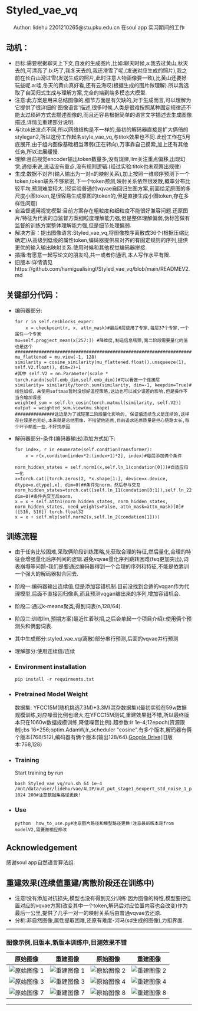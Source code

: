 # Styled_vae_vq
<div align="center">
Author: lidehu 2201210265@stu.pku.edu.cn
    在soul app 实习期间的工作
</div>

## 动机： 
- 目标:需要根据聊天上下文,自发的生成图片,比如:聊天时候,a:我去过黄山,秋天去的,可漂亮了.b:巧了,我冬天去的,我还滑雪了呢,(发送对应生成的照片),我之前在长白山滑过雪(发送生成的照片,此时注意人物画像要一致),比黄山还要好玩些呢.a:哇,冬天的黄山真好看,还有云海哎(根据生成的图片做理解).所以我选取了自回归式生成与理解方案,完全的端到端多模态大模型.
- 注意:此方案是用来总结图像的,细节方面是有欠缺的,对于生成而言,可以理解为它提供了很详细的'图像语言'描述,很多时候,人类是很难按照某种固定规律还不能太过琐碎方式去描述图像的,而且还容易根据简单的语言文字描述去生成图像描述,详情见重建部分说明.
- 与titok出发点不同,所以网络结构是不一样的,最初的解码器直接是扩大俩倍的stylegan2,所以这份工作起名style_vae_vq,与titok效果也不同.此份工作在5月底展开,由于组内图像基础相当薄弱(正在转向),万事靠自己摸索,加上还有其他任务,所以进展缓慢.
- 理解:目前视觉encoder输出token数量多,没有规律,llm关注重点偏移,出现幻觉;通俗来说,说话没有重点,没有规则逻辑.(经过实验:titok也未观察出规律)
- 生成:数据不对齐(输入输出为一对n的映射关系),加上按照一维顺序预测下一个token,token联系不够紧密,下一个token预测,映射关系依然很发散,概率分布比较平均,预测难度较大.(经实验普通的vqvae自回归生图方案,前面给足原图的多尺度小图token,是很容易生成原图的token的,但是直接生成小图token,存在多样性问题)
- 自监督通用视觉模型:目前方案存在粗粒度和细粒度不能很好兼容问题.还原图片/特征为代表的自监督方案细粒度理解能力强,但是整体理解偏弱,伪标签做有监督的训练方案整体理解能力强,但是细节处理偏弱.
- 解决方案：提出图像语言:Styled_vae_vq,将图像按序离散成36个(根据压缩比确定)从高级到低级的属性token,编码器提供易对齐的有固定规则的序列,提供更优的输入输出映射关系.使用时候和其他视觉编码器拼接.
- 插播:有愿意一起写论文的朋友吗,共一或者你通讯,本人写作水平有限. 
- 旧版本:详情请见https://github.com/hamigualisingl/Styled_vae_vq/blob/main/READMEV2.md

## 关键部分代码：
- 编码器部分:
    ```
    for r in self.resblocks_exper:
        x = checkpoint(r, x, attn_mask)#最后6层使用了专家,每层37个专家,一个属性一个专家
    mu=self.progject_mean(x[257:]) #降维度,制造信息瓶颈,第二阶段需要量化的值也是这个
    ################################################################################
    mu_flattened = mu.view(-1, 128)
    similarity = cosine_similarity(mu_flattened.float().unsqueeze(1), self.V2.float(), dim=2)+1
    #其中 self.V2 = nn.Parameter(scale * torch.randn(self.emb_dim,self.emb_dim))#可以看做一个连接层
    similarity= similarity/torch.sum(similarity, dim=-1, keepdim=True)#线性加权，未使用softmax暂时没想好温控策略,这边也可以减少误差的影响,但是操作不当会增加误差
    weighted_sum = self.ln_cosin(torch.matmul(similarity, self.V2))
    output = weighted_sum.view(mu.shape)
    ###############这边是为了减轻第二阶段量化影响的, 保证值连续含义是连续的,这样存在误差也无妨,本来就是总结图像，不指望他还原,目前追求还原质量是担心链路太长,每个环节都差一些,不好找原因
    ```
- 解码器部分-条件(编码器输出)添加方式如下:
    ```
    for index, r in enumerate(self.condtionTransformer):
        x = r(x,conditon[index*2:(index+1)*2], index)#每层添加俩个条件
    ```
    ```
    norm_hidden_states = self.norm1(x,self.ln_1(condation[0]))#自适应归一化
    x=torch.cat([torch.zeros(2, *x.shape[1:], device=x.device, dtype=x.dtype),x], dim=0)##条件先norm，然后参与交互
    norm_hidden_states=torch.cat([self.ln_11(condation[0:1]),self.ln_22(condation[1:2]),norm_hidden_states], dim=0)#条件先交互后norm，
    x = x + self.attn1(norm_hidden_states, norm_hidden_states, norm_hidden_states, need_weights=False, attn_mask=attn_mask)[0]#([516, 516]) torch.float32
    x = x + self.mlp(self.norm2(x,self.ln_2(condation[1])))
    ```

## 训练流程
- 由于任务比较困难,采取俩阶段训练策略,先获取合理的特征,然后量化,合理的特征会增强量化后序列间的逻辑.避免vqvae量化序列跳转困难(fsq更加突出),词表崩塌等问题-我们是要通过编码器得到一个合理的序列和特征,不能是依靠训一个强大的解码器拟合回去.
- 阶段一:编码器输出连续值,但是添加容错机制.目前没找到合适的vqgan作为代理模型,后面不直接回归像素,而且预测vqgan编出来的序列,增加容错机会.
- 阶段二:通过k-means聚类,得到词表(n,128/64).
- 阶段三:训练llm,预期方案(最近忙着秋招,之后会单起一个项目介绍):使用俩个预测头和俩套词表.
- 其中生成部分:styled_vae_vq(离散)部分串行预测,后面的vqvae并行预测
- 理解部分:使用连续值/连续
- ### Environment installation

    ```
    pip install -r requirments.txt
    ```


- ### Pretrained Model Weight

    数据集: YFCC15M(随机挑选7.3M)+3.3M(混杂数据集)(最初实验在59w数据规模训练,对应噪音比例也增大,在YFCC15M测试,重建效果挺不错,所以最终版本只在1060w数据规模训练,降低噪音比例).超参数:lr 1e-4;12epoch(资源限制);bs 16*256;optim.AdamW,lr_scheduler "cosine".有多个版本,解码器有俩个版本(768/512),编码器有俩个版本(输出128/64).[Google Drive](https://drive.google.com/file/d/1IO_RgGXrjLhUlhmRHwCmeIoNVH6jMGab/view?usp=sharing)(旧版本:768,128)

- ### Training

    Start training by run
    ```
    bash Styled_vae_vq/run.sh 64 1e-4 /mnt/data/user/lidehu/vae/ALIP/out_put_stage1_6expert_std_noise_1_pect_1  1024 200#注意数据集路径更换!
    ```

- ### Use

  

    ```
    python  how_to_use.py#注意图片路径和模型路径更换!注意最新版本是from modelV2,需要做相应修改
    ```
   



## Acknowledgement

感谢soul app自然语言算法组.

## 重建效果(连续值重建/离散阶段还在训练中) 
- 注意!没有添加对抗损失,模型也没有得到充分训练.因为图像的特性,模型要把位置对应的vqvae方案(改变其中一个token,解码后对应位置内容也会改变)作为最后一公里,提供了几乎一对一的映射关系后由普通vqvae去还原.
- 分析:非自然图像,属性提取困难,还原有难度-河马(sd生成的图像),力扣界面.
---

### 图像示例,旧版本,新版本训练中,目测效果不错

| 原始图像 | 重建图像 | 原始图像 | 重建图像 |
| --- | --- | --- | --- |
| ![原始图像 1](https://github.com/user-attachments/assets/ef0ac4fc-7e4a-4c76-b05b-fb0988a67621) | ![重建图像 1](https://github.com/user-attachments/assets/e0f874aa-ae3d-4bb4-820f-02464f2b0572) | ![原始图像 2](https://github.com/user-attachments/assets/7d4954b5-56ae-4376-8b43-af5f9bdb8bf0) | ![重建图像 2](https://github.com/user-attachments/assets/a9667b03-98f7-451d-ba93-873d129dc7d6) |
| ![原始图像 3](https://github.com/user-attachments/assets/a84b7f6a-98ae-4e1b-a9da-693ad89cfa9c) | ![重建图像 3](https://github.com/user-attachments/assets/e93b503d-57e6-484a-a156-2ac2172e7d58) | ![原始图像 4](https://github.com/user-attachments/assets/f299a918-2f28-4a4e-a9ea-ee5ae8e2f6ad) | ![重建图像 4](https://github.com/user-attachments/assets/588f07f5-448a-4a6c-a56b-05f11fded407)|| ![原始图像 5](https://github.com/user-attachments/assets/dba588a9-59ec-4874-9bea-2b0f86b8fbbb) | ![重建图像 5](https://github.com/user-attachments/assets/cfe7b6df-81e4-470a-9726-0539ba1a0eee) | ![原始图像 6](https://github.com/user-attachments/assets/07f77089-b755-43b3-ae73-03aa1fc42602) | ![重建图像 6](https://github.com/user-attachments/assets/2b6619a3-e673-432c-934e-1ed542ae973a) |
| ![原始图像 7](https://github.com/user-attachments/assets/adf3171d-3138-4ca5-936a-7c0f2a7f37fe)| ![重建图像 7](https://github.com/user-attachments/assets/265a8276-9b54-45b7-b3b4-4089136df7a6)| ![原始图像 8](https://github.com/user-attachments/assets/b5171758-0bd0-46cf-b961-df5442b864da)| ![重建图像 8](https://github.com/user-attachments/assets/98285ac0-b76f-403c-b1ce-c72f377d27cd)|

---


